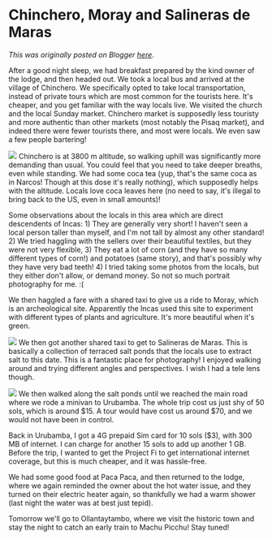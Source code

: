 # Chinchero, Moray and Salineras de Maras

*This was originally posted on Blogger [here](https://photopensieve.blogspot.com/2017/09/chinchero-mores-and-salineras-de-maras.html)*.

After a good night sleep, we had breakfast prepared by the kind owner of the lodge, and then headed out. We took a local bus and arrived at the village of Chinchero. We specifically opted to take local transportation, instead of private tours which are most common for the tourists here. It's cheaper, and you get familiar with the way locals live. We visited the church and the local Sunday market. Chinchero market is supposedly less touristy and more authentic than other markets (most notably the Pisaq market), and indeed there were fewer tourists there, and most were locals. We even saw a few people bartering!

![](https://blogger.googleusercontent.com/img/b/R29vZ2xl/AVvXsEjFvuJXafQK0TFyJVMkTE1ppx2yJQUExRj7p3qCoiMgVzHu0jILSapb5lRUEXhKfNWNpiVkVReWD5A7J60EOwieKXKf_xCAM1M2KPhgwfGbi_YU4JxtfBR64k7HFOdWOa2XC5nWi-czay_9/s5000/%255BUNSET%255D)
Chinchero is at 3800 m altitude, so walking uphill was significantly more demanding than usual. You could feel that you need to take deeper breaths, even while standing. We had some coca tea (yup, that's the same coca as in Narcos! Though at this dose it's really nothing), which supposedly helps with the altitude. Locals love coca leaves here (no need to say, it's illegal to bring back to the US, even in small amounts)!

Some observations about the locals in this area which are direct descendents of Incas: 1) They are generally very short! I haven't seen a local person taller than myself, and I'm not tall by almost any other standard! 2) We tried haggling with the sellers over their beautiful textiles, but they were not very flexible, 3) They eat a lot of corn (and they have so many different types of corn!) and potatoes (same story), and that's possibly why they have very bad teeth! 4) I tried taking some photos from the locals, but they either don't allow, or demand money. So not so much portrait photography for me. :(

We then haggled a fare with a shared taxi to give us a ride to Moray, which is an archeological site. Apparently the Incas used this site to experiment with different types of plants and agriculture. It's more beautiful when it's green. 

![](https://blogger.googleusercontent.com/img/b/R29vZ2xl/AVvXsEhWlOZTIRyE7auVF3985hFx0Il5GoNm9B0LJCYmx5Z3iqVo-8FITXpAbu8hS3DgKYUMelqg67Y_uGV6SlU8MgCv3MljqakNxFGmcGb1go0zgEviYIBNA2s91CzmTXzoZzz8PMA5JUZroCaB/s5000/%255BUNSET%255D)
We then got another shared taxi to get to Salineras de Maras. This is basically a collection of terraced salt ponds that the locals use to extract salt to this date. This is a fantastic place for photography! I enjoyed walking around and trying different angles and perspectives. I wish I had a tele lens though. 

![](https://blogger.googleusercontent.com/img/b/R29vZ2xl/AVvXsEjx0w96VnsM5QGtmMF67ibuDBt5KhQ_aftfVXzAzkqBrknjVg8p-i3JhiLvewIp7tToxMxbsVXxrgRSo2Q231Is_TT9_TNso18a_RIvt3xwq5sOR1O-FIMmvTdDUHGmCpfKgJWdsOU9qqvQ/s5000/%255BUNSET%255D)
We then walked along the salt ponds until we reached the main road where we rode a minivan to Urubamba. The whole trip cost us just shy of 50 sols, which is around $15. A tour would have cost us around $70, and we would not have been in control. 

Back in Urubamba, I got a 4G prepaid Sim card for 10 sols ($3), with 300 MB of internet. I can charge for another 15 sols to add up another 1 GB. Before the trip, I wanted to get the Project Fi to get international internet coverage, but this is much cheaper, and it was hassle-free. 

We had some good food at Paca Paca, and then returned to the lodge, where we again reminded the owner about the hot water issue, and they turned on their electric heater again, so thankfully we had a warm shower (last night the water was at best just tepid).

Tomorrow we'll go to Ollantaytambo, where we visit the historic town and stay the night to catch an early train to Machu Picchu! Stay tuned!